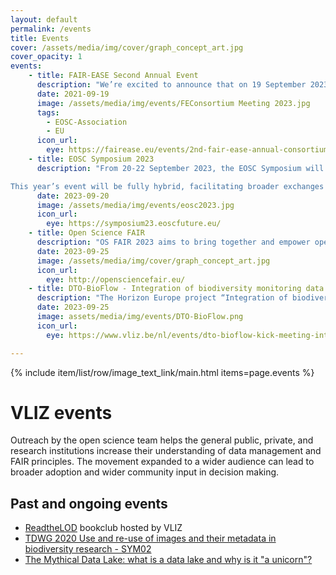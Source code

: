 ```yaml
---
layout: default
permalink: /events
title: Events
cover: /assets/media/img/cover/graph_concept_art.jpg
cover_opacity: 1
events:
    - title: FAIR-EASE Second Annual Event
      description: "We’re excited to announce that on 19 September 2023, the FAIR-EASE Consortium of 26 partners, coordinated by CNRS, is holding its second full in-person consortium meeting! We are ready to build on the work done in the first 12 months of the project. We are working on the first interdomain digital architecture for integrated use of environmental data, made of two main components: a FAIR-EASE Interdisciplinary Data Discovery and Access Service and a FAIR-EASE Earth Analytical Lab and Data Lake. Our set of three multidisciplinary Use Cases will help us by contributing to requirements and validation of our solution."
      date: 2021-09-19
      image: /assets/media/img/events/FEConsortium Meeting 2023.jpg
      tags:
        - EOSC-Association
        - EU
      icon_url:
        eye: https://fairease.eu/events/2nd-fair-ease-annual-consortiummeeting#:~:text=We're%20excited%20to%20announce,12%20months%20of%20the%20project.
    - title: EOSC Symposium 2023
      description: "From 20-22 September 2023, the EOSC Symposium will take place in Madrid, in the context of the Spanish Presidency of the Council of the European Union. The EOSC Symposium is organised by the EOSC Future project, together with the EOSC Tripartite collaboration (the EOSC Association, the EOSC Steering Board and the European Commission).

This year’s event will be fully hybrid, facilitating broader exchanges between stakeholders from ministries, policy makers, research organisations, service providers, research infrastructures and research communities driving the development of – and engagement with – the European Open Science Cloud. In the context of the EOSC Future project, the EOSC Symposium will also be a critical platform to showcase project achievements and key exploitable results."
      date: 2023-09-20
      image: /assets/media/img/events/eosc2023.jpg
      icon_url:
        eye: https://symposium23.eoscfuture.eu/
    - title: Open Science FAIR
      description: "OS FAIR 2023 aims to bring together and empower open science communities and services; to identify common practices related to open science; to see what are the best synergies to deliver and operate services that work for many; and to bring experiences from all around the world and learn from each other"
      date: 2023-09-25
      image: /assets/media/img/cover/graph_concept_art.jpg
      icon_url:
        eye: http://opensciencefair.eu/
    - title: DTO-BioFlow - Integration of biodiversity monitoring data into the Digital Twin Ocean 
      description: "The Horizon Europe project “Integration of biodiversity monitoring data into the Digital Twin Ocean” (DTO-BioFlow) will unlock “sleeping” biodiversity data enabling the sustained flow of these and new data via primary integrators and EMODnet into the EU Digital Twin Ocean. It will create a digital replica of marine biological processes transforming new and existing data flows into evidence-based knowledge. DTO-BioFlow will transform access to data on ocean biodiversity and the human activities that impact them, by enabling the sustainable integration of biodiversity monitoring data flows into the EU DTO, enriching digital tools and services thus unlocking the societal value of these data. To fully exploit the potential of these new and existing data flows, DTO-BioFlow will develop the biodiversity component of the DTO, i.e., the digital replica of marine ecological processes, bringing together data, models and new algorithms supporting the development of policy-relevant tools and services for effective monitoring, restoration, and protection of marine biodiversity, delivering to the objectives of the EU Mission “Restore our Ocean and Waters by 2030” and the EU Biodiversity Strategy"
      date: 2023-09-25
      image: assets/media/img/events/DTO-BioFlow.png
      icon_url:
        eye: https://www.vliz.be/nl/events/dto-bioflow-kick-meeting-integration-biodiversity-monitoring-data-digital-twin-ocean

---
```


{% include item/list/row/image_text_link/main.html items=page.events %}

# VLIZ events
Outreach by the open science team helps the general public, private, and research institutions increase their understanding of data management and FAIR principles. The movement expanded to a wider audience can lead to broader adoption and wider community input in decision making.

## Past and ongoing events

- [ReadtheLOD](https://readthelod.org/) bookclub hosted by VLIZ
- [TDWG 2020 Use and re-use of images and their metadata in biodiversity research - SYM02](https://www.youtube.com/watch?v=5UNTiEMivDs)
- [The Mythical Data Lake: what is a data lake and why is it "a unicorn"?](https://www.youtube.com/watch?v=gY3dXxZmDok)
